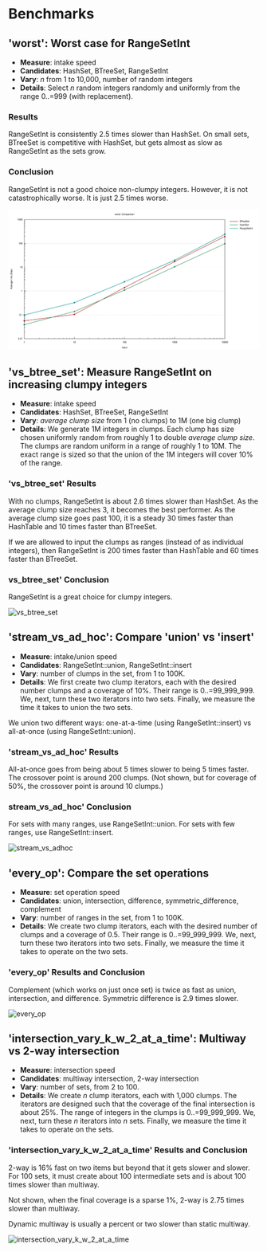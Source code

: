 # Benchmarks

## 'worst': Worst case for RangeSetInt

* **Measure**: intake speed
* **Candidates**: HashSet, BTreeSet, RangeSetInt
* **Vary**: *n* from 1 to 10,000, number of random integers
* **Details**: Select *n* random integers randomly and uniformly from the range 0..=999 (with replacement).

### Results

RangeSetInt is consistently 2.5 times slower than HashSet. On small sets, BTreeSet is competitive with HashSet, but gets almost as slow as RangeSetInt as the sets grow.

### Conclusion

RangeSetInt is not a good choice non-clumpy integers. However, it is not catastrophically worse. It is just 2.5 times worse.

![worst lines](https://raw.githubusercontent.com/fastlmm/PySnpTools/master/doc/source/lines.svg "worst lines")

## 'vs_btree_set': Measure RangeSetInt on increasing clumpy integers
<!-- cmk000 rename case  -->

* **Measure**: intake speed
* **Candidates**: HashSet, BTreeSet, RangeSetInt
* **Vary**: *average clump size* from 1 (no clumps) to 1M (one big clump)
* **Details**: We generate 1M integers in clumps. Each clump has size chosen uniformly random from roughly 1 to double *average clump size*. The clumps are random uniform in a range of roughly 1 to 10M. The exact range is sized so that the union of the 1M integers will cover 10% of the range.

### 'vs_btree_set' Results

With no clumps, RangeSetInt is about 2.6 times slower than HashSet. As the average clump size reaches 3, it becomes the best performer. As the average clump size goes past 100, it is a steady 30 times faster than HashTable and 10 times faster than BTreeSet.

If we are allowed to input the clumps as ranges (instead of as individual integers), then RangeSetInt is 200 times faster than HashTable and 60 times faster than BTreeSet.

### vs_btree_set' Conclusion

RangeSetInt is a great choice for clumpy integers.

![vs_btree_set](../target/criterion/vs_btree_set/report/lines.svg "vs_btree_set")

## 'stream_vs_ad_hoc': Compare 'union' vs 'insert'
<!-- cmk000 rename case  -->

* **Measure**: intake/union speed
* **Candidates**: RangeSetInt::union, RangeSetInt::insert
* **Vary**: number of clumps in the set, from 1 to 100K.
* **Details**: We first create two clump iterators, each with the desired number clumps and a coverage of 10%. Their range is 0..=99_999_999.
We, next, turn these two iterators into two sets. Finally, we measure the time it takes to union the two sets.

We union two different ways: one-at-a-time (using RangeSetInt::insert) vs all-at-once (using RangeSetInt::union).

### 'stream_vs_ad_hoc' Results

All-at-once goes from being about 5 times slower to being 5 times faster. The crossover point is around 200 clumps.
(Not shown, but for coverage of 50%, the crossover point is around 10 clumps.)

### stream_vs_ad_hoc' Conclusion

For sets with many ranges, use RangeSetInt::union. For sets with few ranges, use RangeSetInt::insert.

![stream_vs_adhoc](../target/criterion/stream_vs_adhoc/report/lines.svg "stream_vs_adhoc")

## 'every_op': Compare the set operations

* **Measure**: set operation speed
* **Candidates**: union, intersection, difference, symmetric_difference, complement
* **Vary**: number of ranges in the set, from 1 to 100K.
* **Details**: We create two clump iterators, each with the desired number of clumps and a coverage of 0.5. Their range is 0..=99_999_999. We, next, turn these two iterators into two sets. Finally, we measure the time it takes to operate on the two sets.

### 'every_op' Results and Conclusion

Complement (which works on just once set) is twice as fast as union, intersection, and difference. Symmetric difference is 2.9 times slower.

![every_op](../target/criterion/every_op/report/lines.svg "every_op")

## 'intersection_vary_k_w_2_at_a_time': Multiway vs 2-way intersection

* **Measure**: intersection speed
* **Candidates**: multiway intersection, 2-way intersection
* **Vary**: number of sets, from 2 to 100.
* **Details**: We create *n* clump iterators, each with 1,000 clumps. The iterators are designed such that the coverage of the final intersection is about 25%. The range of integers in the clumps is 0..=99_999_999. We, next, turn these *n* iterators into *n* sets. Finally, we measure the time it takes to operate on the sets.

### 'intersection_vary_k_w_2_at_a_time' Results and Conclusion

2-way is 16% fast on two items but beyond that it gets slower and slower. For 100 sets, it must create about 100 intermediate sets and is about 100 times slower than multiway.

Not shown, when the final coverage is a sparse 1%, 2-way is 2.75 times slower than multiway.

Dynamic multiway is usually a percent or two slower than static multiway.

![intersection_vary_k_w_2_at_a_time](../target/criterion/intersection_vary_k_w_2_at_a_time/report/lines.svg "intersection_vary_k_w_2_at_a_time")

